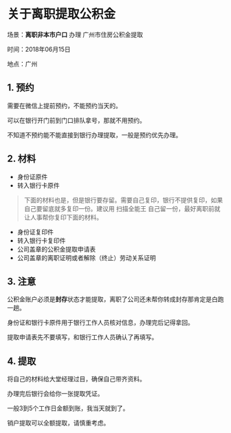 # 关于离职提取公积金

场景：**离职非本市户口** 办理 广州市住房公积金提取

时间：2018年06月15日

地点：广州

## 1. 预约

需要在微信上提前预约，不能预约当天的。

可以在银行开门前到门口排队拿号，那就不用预约。

不知道不预约能不能直接到银行办理提取，一般是预约优先办理。

## 2. 材料

* 身份证原件
* 转入银行卡原件

> 下面的材料也是，但是银行要存留。需要自己复印，银行不提供复印，如果自己要留底就多复印一份。建议用 扫描全能王 自己留一份，最好离职前就让人事帮你复印下面的材料。

* 身份证复印件
* 转入银行卡复印件
* 公司盖章的公积金提取申请表
* 公司盖章的离职证明或者解除（终止）劳动关系证明

## 3. 注意

公积金账户必须是**封存**状态才能提取，离职了公司还未帮你转成封存那肯定是白跑一趟。

身份证和银行卡原件用于银行工作人员核对信息，办理完后记得拿回。

提取申请表先不要填写，和银行工作人员确认了再填写。

## 4. 提取

将自己的材料给大堂经理过目，确保自己带齐资料。

办理完后银行会给你一张提取凭证。

一般3到5个工作日金额到账，我当天就到了。

销户提取可以全额提取，请慎重考虑。